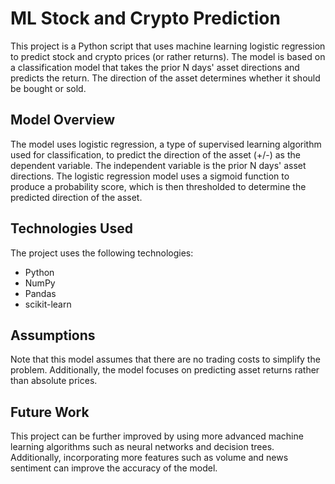 # ML Stock and Crypto Prediction

This project is a Python script that uses machine learning logistic regression to predict stock and crypto prices (or rather returns). The model is based on a classification model that takes the prior N days' asset directions and predicts the return. The direction of the asset determines whether it should be bought or sold.

## Model Overview

The model uses logistic regression, a type of supervised learning algorithm used for classification, to predict the direction of the asset (+/-) as the dependent variable. The independent variable is the prior N days' asset directions. The logistic regression model uses a sigmoid function to produce a probability score, which is then thresholded to determine the predicted direction of the asset. 

## Technologies Used

The project uses the following technologies:

- Python
- NumPy
- Pandas
- scikit-learn

## Assumptions

Note that this model assumes that there are no trading costs to simplify the problem. Additionally, the model focuses on predicting asset returns rather than absolute prices.


## Future Work

This project can be further improved by using more advanced machine learning algorithms such as neural networks and decision trees. Additionally, incorporating more features such as volume and news sentiment can improve the accuracy of the model.

